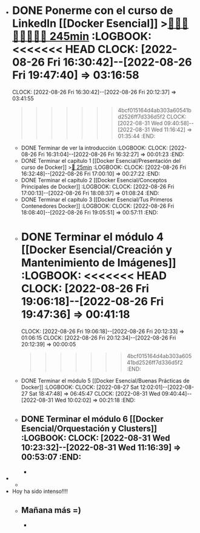 - DONE Ponerme con el curso de LinkedIn [[Docker Esencial]] >[🍅🍅🍅🍅🍅🍅🍅🍅 245min](#agenda-pomo://?t=f-1661527001174-1500%2Cf-1661530233393-1500%2Cf-1661532028489-1500%2Cf-1661534036341-1500%2Cf-1661590938081-1800%2Cf-1661593685133-1800%2Cp-1661599557080-1488%2Cf-1661931921458-1800%2Cf-1661935220289-1800)
  :LOGBOOK:
  <<<<<<< HEAD
  CLOCK: [2022-08-26 Fri 16:30:42]--[2022-08-26 Fri 19:47:40] =>  03:16:58
  =======
  CLOCK: [2022-08-26 Fri 16:30:42]--[2022-08-26 Fri 20:12:37] =>  03:41:55
  >>>>>>> 4bcf015164d4ab303a60541bd2526ff7d336d5f2
  CLOCK: [2022-08-31 Wed 09:40:58]--[2022-08-31 Wed 11:16:42] =>  01:35:44
  :END:
	- DONE Terminar de ver la introducción
	  :LOGBOOK:
	  CLOCK: [2022-08-26 Fri 16:31:04]--[2022-08-26 Fri 16:32:27] =>  00:01:23
	  :END:
	- DONE Terminar el capítulo 1 [[Docker Esencial/Presentación del curso de Docker]] >[🍅 25min](#agenda-pomo://?t=f-1661524689057-1500)
	  :LOGBOOK:
	  CLOCK: [2022-08-26 Fri 16:32:48]--[2022-08-26 Fri 17:00:10] =>  00:27:22
	  :END:
	- DONE Terminar el capítulo 2 [[Docker Esencial/Conceptos Principales de Docker]]
	  :LOGBOOK:
	  CLOCK: [2022-08-26 Fri 17:00:13]--[2022-08-26 Fri 18:08:37] =>  01:08:24
	  :END:
	- DONE Terminar el capítulo 3 [[Docker Esencial/Tus Primeros Contenedores Docker]]
	  :LOGBOOK:
	  CLOCK: [2022-08-26 Fri 18:08:40]--[2022-08-26 Fri 19:05:51] =>  00:57:11
	  :END:
	- DONE Terminar el módulo 4 [[Docker Esencial/Creación y Mantenimiento de Imágenes]]
	  :LOGBOOK:
	  <<<<<<< HEAD
	  CLOCK: [2022-08-26 Fri 19:06:18]--[2022-08-26 Fri 19:47:36] =>  00:41:18
	  =======
	  CLOCK: [2022-08-26 Fri 19:06:18]--[2022-08-26 Fri 20:12:33] =>  01:06:15
	  CLOCK: [2022-08-26 Fri 20:12:34]--[2022-08-26 Fri 20:12:39] =>  00:00:05
	  >>>>>>> 4bcf015164d4ab303a60541bd2526ff7d336d5f2
	  :END:
	- DONE Terminar el módulo 5 [[Docker Esencial/Buenas Prácticas de Docker]]
	  :LOGBOOK:
	  CLOCK: [2022-08-27 Sat 12:02:01]--[2022-08-27 Sat 18:47:48] =>  06:45:47
	  CLOCK: [2022-08-31 Wed 09:40:44]--[2022-08-31 Wed 10:02:02] =>  00:21:18
	  :END:
	- DONE Terminar el módulo 6 [[Docker Esencial/Orquestación y Clusters]]
	  :LOGBOOK:
	  CLOCK: [2022-08-31 Wed 10:23:32]--[2022-08-31 Wed 11:16:39] =>  00:53:07
	  :END:
		-
		-
-
	-
- Hoy ha sido intenso!!!!
	- Mañana más =)
		-
		-